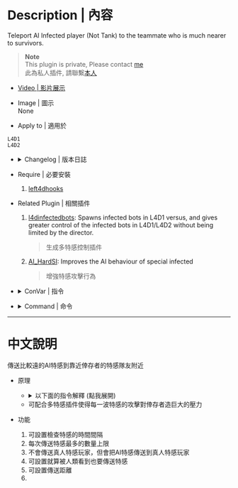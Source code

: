 # Description | 內容
Teleport AI Infected player (Not Tank) to the teammate who is much nearer to survivors. 

> __Note__ <br/>
This plugin is private, Please contact [me](https://github.com/fbef0102/Game-Private_Plugin#私人插件列表-private-plugins-list)<br/>
此為私人插件, 請聯繫[本人](https://github.com/fbef0102/Game-Private_Plugin#私人插件列表-private-plugins-list)

* [Video | 影片展示](https://youtu.be/_-M3zYlvYPU)

* Image | 圖示
<br/>None

* Apply to | 適用於
```
L4D1
L4D2
```

* <details><summary>Changelog | 版本日誌</summary>

	* v1.8
        * Request by Yabi
        * Teleport infected to teammate who is near the first ahead survivor

	* v1.6
	    * Original Request by 壹梦
</details>

* Require | 必要安裝
	1. [left4dhooks](https://forums.alliedmods.net/showthread.php?t=321696)

* Related Plugin | 相關插件
	1. [l4dinfectedbots](https://github.com/fbef0102/L4D1_2-Plugins/tree/master/l4dinfectedbots): Spawns infected bots in L4D1 versus, and gives greater control of the infected bots in L4D1/L4D2 without being limited by the director.
		> 生成多特感控制插件
	2. [AI_HardSI](https://github.com/fbef0102/L4D2-Plugins/tree/master/AI_HardSI): Improves the AI behaviour of special infected
		> 增強特感攻擊行為

* <details><summary>ConVar | 指令</summary>

	* cfg/sourcemod/l4d_ssi_teleport_fix.cfg
	```php
    // Teleport boomer to tank?
    ssitp_boomer2tank "0"

    // Time interval to check si.
    ssitp_check_interval "1.0"

    // Cold Down Time in seconds an infected can not be teleported again.
    ssitp_tp1_cooltime "2.0"

    // Prevent SI from taking damage for this seconds after being teleported. (0=Disable)
    ssitp_tp1_god_time "0.6"

    // Limit per teleport.
    ssitp_tp1_limit "2"

    // Infected player will be teleported if his distance from survivors is outside this range.
    ssitp_tp1_range "800"

    // If 1, infected players can be teleported to the player only when the player is near the first ahead survivor
    ssitp_tp2_near_ahead_survivor "0"

    // Teleport to the Infected player whose distance from survivors is inside max range, value must less than or equal to 'ssitp_tp1_range'.
    ssitp_tp2_range_max "700"

    // Teleport to the Infected player whose distance from survivors is outside min range
    ssitp_tp2_range_min "150"

    // If 1, infected players can be teleported to the player thats about to be seen by the survivors.
    ssitp_tp2_visiblethreats "0"
	```
</details>

* <details><summary>Command | 命令</summary>

	None
</details>

- - - -
# 中文說明
傳送比較遠的AI特感到靠近倖存者的特感隊友附近

* 原理
    * <details><summary>以下面的指令解釋 (點我展開)</summary>

        > 效果: 當有AI特感Hunter距離倖存者800公尺之外，且有另一隻特感Jockey位於距離倖存者150 ~ 700 公尺之間，將Hunter傳送到Jockey身邊
        ```php
        // Infected player will be teleported if his distance from survivors is outside this range.
        ssitp_tp1_range "800"

        // Teleport to the Infected player whose distance from survivors is inside max range, value must less than or equal to 'ssitp_tp1_range'.
        ssitp_tp2_range_max "700"

        // Teleport to the Infected player whose distance from survivors is outside min range
        ssitp_tp2_range_min "150"
        ```

        > 效果: 特感只傳送到距離最前方的倖存者比較近的特感
        ```php
        // If 1, infected players can be teleported to the player only when the player is near the first ahead survivor
        ssitp_tp2_near_ahead_survivor "1"
        ```
    </details>

	* 可配合多特感插件使得每一波特感的攻擊對倖存者造巨大的壓力

* 功能
	1. 可設置檢查特感的時間間隔
    2. 每次傳送特感最多的數量上限
    3. 不會傳送真人特感玩家，但會把AI特感傳送到真人特感玩家
    4. 可設置就算被人類看到也要傳送特感
    5. 可設置傳送距離
    6. 